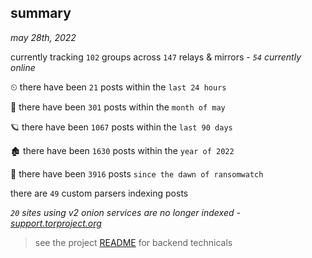 
## summary
_may 28th, 2022_

currently tracking `102` groups across `147` relays & mirrors - _`54` currently online_

⏲ there have been `21` posts within the `last 24 hours`

🦈 there have been `301` posts within the `month of may`

🪐 there have been `1067` posts within the `last 90 days`

🏚 there have been `1630` posts within the `year of 2022`

🦕 there have been `3916` posts `since the dawn of ransomwatch`

there are `49` custom parsers indexing posts

_`20` sites using v2 onion services are no longer indexed - [support.torproject.org](https://support.torproject.org/onionservices/v2-deprecation/)_

> see the project [README](https://github.com/joshhighet/ransomwatch#ransomwatch--) for backend technicals
